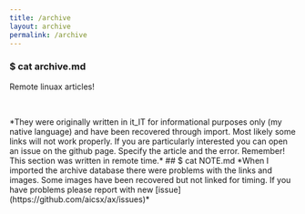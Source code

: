 ```yaml
---
title: /archive
layout: archive
permalink: /archive
---
```

### $ cat archive.md
Remote linuax articles! 
<p>&nbsp;</p>
*They were originally written in it_IT for informational purposes only (my native language) and have been recovered through import. Most likely some links will not work properly. If you are particularly interested you can open an issue on the github page. Specify the article and the error. Remember! This section was written in remote time.*
## $ cat NOTE.md
*When I imported the archive database there were problems with the links and images. Some images have been recovered but not linked for timing. If you have problems please report with new [issue](https://github.com/aicsx/ax/issues)*

